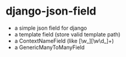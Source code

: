 django-json-field
=================

 - a simple json field for django
 - a template field (store valid template path)
 - a ContextNameField (like [\w\_][\w\d\_]+)
 - a GenericManyToManyField

